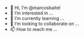 - 👋 Hi, I’m @marcosbaitel
- 👀 I’m interested in ...
- 🌱 I’m currently learning ...
- 💞️ I’m looking to collaborate on ...
- 📫 How to reach me ...

<!---
marcosbaitel/marcosbaitel is a ✨ special ✨ repository because its `README.md` (this file) appears on your GitHub profile.
You can click the Preview link to take a look at your changes.
--->
